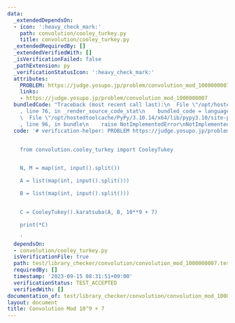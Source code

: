 ```yaml
---
data:
  _extendedDependsOn:
  - icon: ':heavy_check_mark:'
    path: convolution/cooley_turkey.py
    title: convolution/cooley_turkey.py
  _extendedRequiredBy: []
  _extendedVerifiedWith: []
  _isVerificationFailed: false
  _pathExtension: py
  _verificationStatusIcon: ':heavy_check_mark:'
  attributes:
    PROBLEM: https://judge.yosupo.jp/problem/convolution_mod_1000000007
    links:
    - https://judge.yosupo.jp/problem/convolution_mod_1000000007
  bundledCode: "Traceback (most recent call last):\n  File \"/opt/hostedtoolcache/PyPy/3.10.14/x64/lib/pypy3.10/site-packages/onlinejudge_verify/documentation/build.py\"\
    , line 76, in _render_source_code_stat\n    bundled_code = language.bundle(\n\
    \  File \"/opt/hostedtoolcache/PyPy/3.10.14/x64/lib/pypy3.10/site-packages/onlinejudge_verify/languages/python.py\"\
    , line 96, in bundle\n    raise NotImplementedError\nNotImplementedError\n"
  code: '# verification-helper: PROBLEM https://judge.yosupo.jp/problem/convolution_mod_1000000007


    from convolution.cooley_turkey import CooleyTukey


    N, M = map(int, input().split())

    A = list(map(int, input().split()))

    B = list(map(int, input().split()))


    C = CooleyTukey().karatsuba(A, B, 10**9 + 7)

    print(*C)

    '
  dependsOn:
  - convolution/cooley_turkey.py
  isVerificationFile: true
  path: test/library_checker/convolution/convolution_mod_1000000007.test.py
  requiredBy: []
  timestamp: '2023-09-15 08:31:51+09:00'
  verificationStatus: TEST_ACCEPTED
  verifiedWith: []
documentation_of: test/library_checker/convolution/convolution_mod_1000000007.test.py
layout: document
title: Convolution Mod 10^9 + 7
---
```


